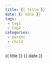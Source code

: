 ```yaml
---
title: {{ title }}
date: {{ date }}
tags:
 - tag1 
 - tag2
categories:
 - parent
 - child
---
```



 {{ title }} {{ date }}
